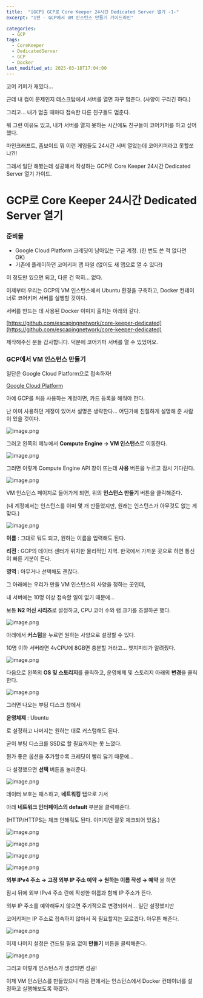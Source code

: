 ```yaml
---
title:  "[GCP] GCP로 Core Keeper 24시간 Dedicated Server 열기 -1-"
excerpt: "1편 - GCP에서 VM 인스턴스 만들기 가이드라인"

categories:
  - GCP
tags:
  - CoreKeeper
  - DedicatedServer
  - GCP
  - Docker
last_modified_at: 2025-03-18T17:04:00
--- 
```


코어 키퍼가 재밌다…

근데 내 컴이 문제인지 데스크탑에서 서버를 열면 자꾸 멈춘다. (사양이 구리긴 하다.)

그리고… 내가 멈출 때마다 접속한 다른 친구들도 멈춘다.

뭐 그런 이유도 있고, 내가 서버를 열지 못하는 시간에도 친구들이 코어키퍼를 하고 싶어 했다.

마인크래프트, 좀보이드 뭐 이런 게임들도 24시간 서버 열었는데 코어키퍼라고 못할쏘냐?!!

그래서 일단 해봤는데 성공해서 작성하는 GCP로 Core Keeper 24시간 Dedicated Server 열기 가이드.

# GCP로 Core Keeper 24시간 Dedicated Server 열기

### 준비물

- Google Cloud Platform 크레딧이 남아있는 구글 계정. (한 번도 쓴 적 없다면 OK)
- 기존에 플레이하던 코어키퍼 맵 파일 (없어도 새 맵으로 열 수 있다!)

이 정도만 있으면 되고, 다른 건 딱히… 없다.

이제부터 우리는 GCP의 VM 인스턴스에서 Ubuntu 환경을 구축하고, Docker 컨테이너로 코어키퍼 서버를 실행할 것이다.

서버를 만드는 데 사용된 Docker 이미지 출처는 아래와 같다.

[https://github.com/escapingnetwork/core-keeper-dedicated](https://github.com/escapingnetwork/core-keeper-dedicated)

제작해주신 분들 감사합니다. 덕분에 코어키퍼 서버를 열 수 있었어요.

### GCP에서 VM 인스턴스 만들기

일단은 Google Cloud Platform으로 접속하자!

[Google Cloud Platform](https://www.googleadservices.com/pagead/aclk?sa=L&ai=DChcSEwjhydnJuJKMAxWFJXsHHRbZCUUYABAAGgJ0bQ&co=1&ase=2&gclid=Cj0KCQjwkN--BhDkARIsAD_mnIpGU8yDR1zvFMtwunWW1lEnVEGZRKy3WjQ66ZjBvB1lv4ef5u2NsgAaAgPSEALw_wcB&ohost=www.google.com&cid=CAESV-D24BmbZAbf0S8es-kdwB4Mb3-Kpe2jS_IxBZBdAlANjVK9lJw_vmuw96CdVYpwcSizzX7zej4W4w086lPhumRRBlxfRCE1aK5kg8ayEcQgXpmQb4aVVg&sig=AOD64_2pxADdhrGUGFd2xv8X92tcIWzz7Q&q&nis=4&adurl&ved=2ahUKEwiZkdXJuJKMAxWKslYBHX0FBAkQ0Qx6BAgJEAE)

아예 GCP를 처음 사용하는 계정이면, 카드 등록을 해줘야 한다.

난 이미 사용하던 계정이 있어서 설명은 생략한다… 어딘가에 친절하게 설명해 준 사람이 있을 것이다.

![image.png](https://salmon99.github.io/assets/images/20250318/image.png)

그러고 왼쪽의 메뉴에서 **Compute Engine → VM 인스턴스**로 이동한다.

![image.png](https://salmon99.github.io/assets/images/20250318/image%201.png)

그러면 이렇게 Compute Engine API 창이 뜨는데 **사용** 버튼을 누르고 잠시 기다린다.

![image.png](https://salmon99.github.io/assets/images/20250318/image%202.png)

VM 인스턴스 페이지로 들어가게 되면, 위의 **인스턴스 만들기** 버튼을 클릭해준다.

(내 계정에서는 인스턴스를 이미 몇 개 만들었지만, 원래는 인스턴스가 아무것도 없는 게 맞다.)

![image.png](https://salmon99.github.io/assets/images/20250318/image%203.png)

**이름** : 그대로 둬도 되고, 원하는 이름을 입력해도 된다.

**리전** : GCP의 데이터 센터가 위치한 물리적인 지역. 한국에서 가까운 곳으로 하면 통신이 빠른 기분이 든다.

**영역** : 아무거나 선택해도 괜찮다.

그 아래에는 우리가 만들 VM 인스턴스의 사양을 정하는 곳인데,

내 서버에는 10명 이상 접속할 일이 없기 때문에…

보통 **N2 머신 시리즈**로 설정하고, CPU 코어 수와 램 크기를 조절하곤 했다.

![image.png](https://salmon99.github.io/assets/images/20250318/image%204.png)

아래에서 **커스텀**을 누르면 원하는 사양으로 설정할 수 있다.

10명 이하 서버라면 4vCPU에 8GB면 충분할 거라고… 챗지피티가 알려줬다.

![image.png](https://salmon99.github.io/assets/images/20250318/image%205.png)

다음으로 왼쪽의 **OS 및 스토리지**를 클릭하고, 운영체제 및 스토리지 아래의 **변경**을 클릭한다.

![image.png](https://salmon99.github.io/assets/images/20250318/image%206.png)

그러면 나오는 부팅 디스크 창에서

**운영체제** : Ubuntu

로 설정하고 나머지는 원하는 대로 커스텀해도 된다.

굳이 부팅 디스크를 SSD로 할 필요까지는 못 느꼈다.

뭔가 좋은 옵션을 추가할수록 크레딧이 빨리 닳기 때문에…

다 설정했으면 **선택** 버튼을 눌러준다.

![image.png](https://salmon99.github.io/assets/images/20250318/image%207.png)

데이터 보호는 패스하고, **네트워킹** 탭으로 가서

아래 **네트워크 인터페이스의 default** 부분을 클릭해준다.

(HTTP/HTTPS는 체크 안해줘도 된다. 이미지엔 잘못 체크되어 있음.)

![image.png](https://salmon99.github.io/assets/images/20250318/image%208.png)

![image.png](https://salmon99.github.io/assets/images/20250318/image%209.png)

![image.png](https://salmon99.github.io/assets/images/20250318/image%2010.png)

![image.png](https://salmon99.github.io/assets/images/20250318/image%2011.png)

**외부 IPv4 주소 → 고정 외부 IP 주소 예약 → 원하는 이름 작성 → 예약** 을 하면

잠시 뒤에 외부 IPv4 주소 란에 작성한 이름과 함께 IP 주소가 뜬다.

외부 IP 주소를 예약해두지 않으면 주기적으로 변경되어서… 일단 설정했지만

코어키퍼는 IP 주소로 접속하지 않아서 꼭 필요할지는 모르겠다. 아무튼 해준다.

![image.png](https://salmon99.github.io/assets/images/20250318/image%2012.png)

이제 나머지 설정은 건드릴 필요 없이 **만들기** 버튼을 클릭해준다.

![image.png](https://salmon99.github.io/assets/images/20250318/image%2013.png)

그러고 이렇게 인스턴스가 생성되면 성공!

이제 VM 인스턴스를 만들었으니 다음 편에서는 인스턴스에서 Docker 컨테이너를 설정하고 실행해보도록 하겠다.